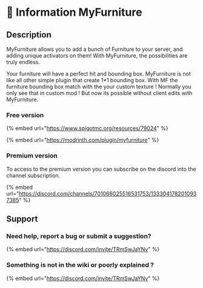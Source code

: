 # 📌 Information MyFurniture

## Description

MyFurniture allows you to add a bunch of Furniture to your server, and adding unique activators on them! With MyFurniture, the possibilities are truly endless.&#x20;

Your furniture will have a perfect hit and bounding box. MyFurniture is not like all other simple plugin that create 1\*1 bounding box. With MF the furniture bounding box match with the your custom texture ! Normally you only see that in custom mod ! But now its possible without client edits with MyFurniture.

### Free version

{% embed url="https://www.spigotmc.org/resources/79024" %}

{% embed url="https://modrinth.com/plugin/myfurniture" %}

### Premium version

To access to the premium version you can subscribe on the discord into the channel subscription.

{% embed url="https://discord.com/channels/701066025516531753/1333041782010937385" %}

## Support

### Need help, report a bug or submit a suggestion?

{% embed url="https://discord.com/invite/TRmSwJaYNv" %}

### Something is not in the wiki or poorly explained ?

{% embed url="https://discord.com/invite/TRmSwJaYNv" %}
